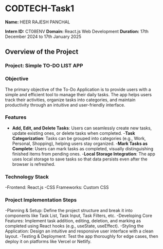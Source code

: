 # CODTECH-Task1
**Name:** HEER RAJESH PANCHAL

**Intern ID:** CT08ENV
**Domain:** React.js Web Development
**Duration:** 17th December 2024 to 17th January 2025

## Overview of the Project

### Project: Simple TO-DO LIST APP

### Objective
The primary objective of the To-Do Application is to provide users with a simple and efficient tool to manage their daily tasks. The app helps users track their activities, organize tasks into categories, and maintain productivity through an intuitive and user-friendly interface.

### Features
- **Add, Edit, and Delete Tasks**: Users can seamlessly create new tasks, update existing ones, or delete tasks when completed.
-**Task Categorization**: Tasks can be grouped into categories (e.g., Work, Personal, Shopping), helping users stay organized.
-**Mark Tasks as Complete**: Users can mark tasks as completed, visually distinguishing finished items from pending ones.
-**Local Storage Integration**: The app uses local storage to save tasks so that data persists even after the browser is refreshed.

### Technology Stack
-Frontend: React.js
-CSS Frameworks: Custom CSS

### Project Implementation Steps
-Planning & Setup: Define the project structure and break it into components like Task List, Task Input, Task Filters, etc.
-Developing Core Features: Implement task addition, editing, deletion, and marking as completed using React hooks (e.g., useState, useEffect).
-Styling the Application: Design an intuitive and responsive user interface with a clean layout.
-Testing & Deployment: Test the app thoroughly for edge cases, then deploy it on platforms like Vercel or Netlify.


